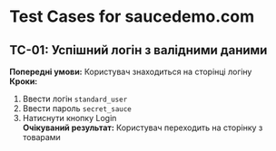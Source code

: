 # Test Cases for saucedemo.com

## TC-01: Успішний логін з валідними даними
**Попередні умови:** Користувач знаходиться на сторінці логіну  
**Кроки:**  
1. Ввести логін `standard_user`  
2. Ввести пароль `secret_sauce`  
3. Натиснути кнопку Login  
**Очікуваний результат:** Користувач переходить на сторінку з товарами  
